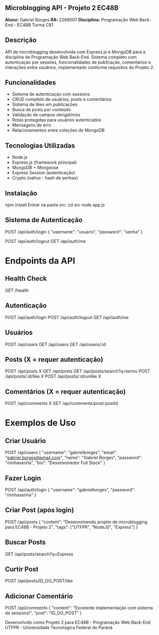 ## Microblogging API - Projeto 2 EC48B

**Aluno:** Gabriel Borges
**RA:** 2269007
**Disciplina:** Programação Web Back-End - EC48B Turma C81

## Descrição
API de microblogging desenvolvida com Express.js e MongoDB para a disciplina de Programação Web Back-End. Sistema completo com autenticação por sessões, funcionalidades de publicação, comentários e interações entre usuários, implementado conforme requisitos do Projeto 2.

## Funcionalidades
- Sistema de autenticação com sessions
- CRUD completo de usuários, posts e comentários
- Sistema de likes em publicações
- Busca de posts por conteúdo
- Validação de campos obrigatórios
- Rotas protegidas para usuários autenticados
- Mensagens de erro
- Relacionamentos entre coleções do MongoDB

## Tecnologias Utilizadas
- Node.js
- Express.js (framework principal)
- MongoDB + Mongoose
- Express Session (autenticação)
- Crypto (nativo - hash de senhas)

## Instalação
npm install
Entrar na pasta src: cd src
node app.js

## Sistema de Autenticação
POST /api/auth/login
{
  "username": "usuario",
  "password": "senha"
}

POST /api/auth/logout
GET /api/auth/me

# Endpoints da API

## Health Check
GET /health

## Autenticação
POST /api/auth/login
POST /api/auth/logout
GET /api/auth/me

## Usuários
POST /api/users
GET /api/users
GET /api/users/:id

## Posts (X = requer autenticação)
POST /api/posts           X
GET /api/posts
GET /api/posts/search?q=termo
POST /api/posts/:id/like  X
POST /api/posts/:id/unlike X

## Comentários (X = requer autenticação)
POST /api/comments        X
GET /api/comments/post/:postId

# Exemplos de Uso
## Criar Usuário
POST /api/users
{
  "username": "gabrielborges",
  "email": "gabriel.borges@email.com",
  "name": "Gabriel Borges",
  "password": "minhasenha",
  "bio": "Desenvolvedor Full Stack"
}

## Fazer Login
POST /api/auth/login
{
  "username": "gabrielborges",
  "password": "minhasenha"
}

## Criar Post (após login)
POST /api/posts
{
  "content": "Desenvolvendo projeto de microblogging para EC48B - Projeto 2",
  "tags": ["UTFPR", "NodeJS", "Express"]
}

## Buscar Posts
GET /api/posts/search?q=Express

## Curtir Post
POST /api/posts/ID_DO_POST/like

## Adicionar Comentário
POST /api/comments
{
  "content": "Excelente implementação com sistema de sessions!",
  "post": "ID_DO_POST"
}


Desenvolvido como Projeto 2 para EC48B - Programação Web Back-End
UTFPR - Universidade Tecnológica Federal do Paraná
